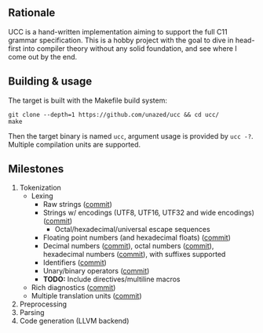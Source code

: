## Rationale

UCC is a hand-written implementation aiming to support the full C11 grammar 
specification.
This is a hobby project with the goal to dive in head-first into compiler
theory without any solid foundation, and see where I come out by the end.

## Building & usage

The target is built with the Makefile build system:
```
git clone --depth=1 https://github.com/unazed/ucc && cd ucc/
make
```
Then the target binary is named `ucc`, argument usage is provided by `ucc -?`.
Multiple compilation units are supported.

## Milestones

1. Tokenization
   - Lexing
     - Raw strings ([commit](https://github.com/unazed/ucc/commit/d6d57bae96cb86b295fa2e16a4465b8c5e579dc9))
     - Strings w/ encodings (UTF8, UTF16, UTF32 and wide encodings) ([commit](https://github.com/unazed/ucc/commit/d6d57bae96cb86b295fa2e16a4465b8c5e579dc9))
       - Octal/hexadecimal/universal escape sequences
     - Floating point numbers (and hexadecimal floats) ([commit](https://github.com/unazed/ucc/commit/0aee55fb8943b1dce75f41c8d99465af4fa114d6))
     - Decimal numbers ([commit](https://github.com/unazed/ucc/commit/38d2ea53cfedbc53300dbcc8fabea5aa06744cad)),
       octal numbers ([commit](https://github.com/unazed/ucc/commit/92e9c9f5b7652e3e9799bc5a96b5f738bc924675)),
       hexadecimal numbers ([commit](https://github.com/unazed/ucc/commit/94b3d7dc643f19171edf51309917c7ad3cd78f09)),
       with suffixes supported
     - Identifiers ([commit](https://github.com/unazed/ucc/commit/38d2ea53cfedbc53300dbcc8fabea5aa06744cad))
     - Unary/binary operators ([commit](https://github.com/unazed/ucc/commit/38d2ea53cfedbc53300dbcc8fabea5aa06744cad))
     - **TODO:** Include directives/multiline macros
   - Rich diagnostics ([commit](https://github.com/unazed/ucc/commit/49426ceda3c1ae9c3ca8d0b2b5ec684fef77e64e))
   - Multiple translation units ([commit](https://github.com/unazed/ucc/commit/50ce08cf9e574ed28b8fe6115d52b4a630e0b62b))
2. Preprocessing
3. Parsing
4. Code generation (LLVM backend)
